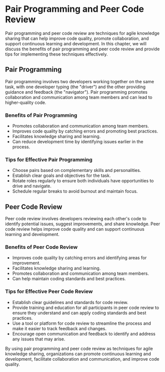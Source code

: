 # Pair Programming and Peer Code Review

Pair programming and peer code review are techniques for agile knowledge sharing that can help improve code quality, promote collaboration, and support continuous learning and development. In this chapter, we will discuss the benefits of pair programming and peer code review and provide tips for implementing these techniques effectively.

Pair Programming
----------------

Pair programming involves two developers working together on the same task, with one developer typing (the "driver") and the other providing guidance and feedback (the "navigator"). Pair programming promotes collaboration and communication among team members and can lead to higher-quality code.

### Benefits of Pair Programming

* Promotes collaboration and communication among team members.
* Improves code quality by catching errors and promoting best practices.
* Facilitates knowledge sharing and learning.
* Can reduce development time by identifying issues earlier in the process.

### Tips for Effective Pair Programming

* Choose pairs based on complementary skills and personalities.
* Establish clear goals and objectives for the task.
* Rotate roles regularly to ensure both individuals have opportunities to drive and navigate.
* Schedule regular breaks to avoid burnout and maintain focus.

Peer Code Review
----------------

Peer code review involves developers reviewing each other's code to identify potential issues, suggest improvements, and share knowledge. Peer code review helps improve code quality and can support continuous learning and development.

### Benefits of Peer Code Review

* Improves code quality by catching errors and identifying areas for improvement.
* Facilitates knowledge sharing and learning.
* Promotes collaboration and communication among team members.
* Can help maintain coding standards and best practices.

### Tips for Effective Peer Code Review

* Establish clear guidelines and standards for code review.
* Provide training and education for all participants in peer code review to ensure they understand and can apply coding standards and best practices.
* Use a tool or platform for code review to streamline the process and make it easier to track feedback and changes.
* Encourage open communication and feedback to identify and address any issues that may arise.

By using pair programming and peer code review as techniques for agile knowledge sharing, organizations can promote continuous learning and development, facilitate collaboration and communication, and improve code quality.
